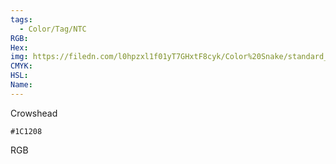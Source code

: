 ```yaml
---
tags:
  - Color/Tag/NTC
RGB:
Hex:
img: https://filedn.com/l0hpzxl1f01yT7GHxtF8cyk/Color%20Snake/standard_csv_to_svg/1C1208.svg
CMYK:
HSL:
Name:
---
```

Crowshead
```palette
#1C1208
```
RGB
